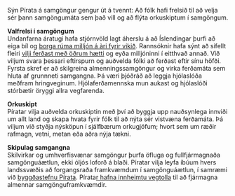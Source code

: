 Sýn Pírata á samgöngur gengur út á tvennt: Að fólk hafi frelsið til að velja sér þann samgöngumáta sem það vill og að flýta orkuskiptum í samgöngum.

**Valfrelsi í samgöngum** <br/>
Undanfarna áratugi hafa stjórnvöld lagt áherslu á að Íslendingar þurfi að eiga bíl og [borga rúma milljón á àri fyrir vikið](https://www.fib.is/static/files/rekstrarkostnadur/rekstur-bifreida-2021-pdf.pdf). Rannsóknir hafa sýnt að sífellt fleiri [vilji ferðast með öðrum hætti](https://maskina.is/vilji-til-breyttra-ferdavenja/) og eyða milljóninni í eitthvað annað. Við viljum svara þessari eftirspurn og auðvelda fólki að ferðast eftir sínu höfði. Fyrsta skref er að skilgreina almenningssamgöngur og virka ferðamáta sem hluta af grunnneti samgangna. Þá væri þjóðráð að leggja hjólaslóða meðfram hringveginum. Hjólaferðamennska mun aukast og hjólaslóði stórbætir öryggi allra vegfarenda.

**Orkuskipt** <br/>
Píratar vilja auðvelda orkuskiptin með því að byggja upp nauðsynlega innviði um allt land og skapa hvata fyrir fólk til að nýta sér vistvæna ferðamáta. Þá viljum við styðja nýsköpun í sjálfbærum orkugjöfum; hvort sem um ræðir rafmagn, vetni, metan eða aðra nýja tækni.

**Skipulag samgangna** <br/>
Skilvirkar og umhverfisvænar samgöngur þurfa öfluga og fullfjármagnaða samgönguáætlun, ekki óljós loforð á blaði. Píratar vilja leyfa íbúum hvers landssvæðis að forgangsraða framkvæmdum í samgönguáætlun, í samræmi við [byggðastefnu Pírata](https://piratar.is/kosningastefna/). Pírata[r hafna innheimtu vegtolla](https://x.piratar.is/polity/124/document/424/?v=1) til að fjármagna almennar samgönguframkvæmdir.

